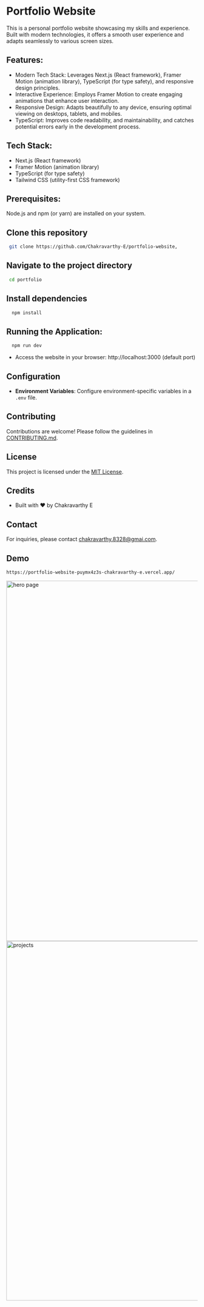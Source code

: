 # Portfolio Website

This is a personal portfolio website showcasing my skills and experience. Built with modern technologies, it offers a smooth user experience and adapts seamlessly to various screen sizes.

## Features:

- Modern Tech Stack: Leverages Next.js (React framework), Framer Motion (animation library), TypeScript (for type safety), and responsive design principles.
- Interactive Experience: Employs Framer Motion to create engaging animations that enhance user interaction.
- Responsive Design: Adapts beautifully to any device, ensuring optimal viewing on desktops, tablets, and mobiles.
- TypeScript: Improves code readability, and maintainability, and catches potential errors early in the development process.

## Tech Stack:
- Next.js (React framework)
- Framer Motion (animation library)
- TypeScript (for type safety)
- Tailwind CSS (utility-first CSS framework)

## Prerequisites:
Node.js and npm (or yarn) are installed on your system.


## Clone this repository
```bash
 git clone https://github.com/Chakravarthy-E/portfolio-website,
```
## Navigate to the project directory

```bash
 cd portfolio
```

## Install dependencies
```bash
  npm install 
```

## Running the Application:
```bash
  npm run dev 
```
- Access the website in your browser: http://localhost:3000 (default port)

## Configuration
- **Environment Variables**: Configure environment-specific variables in a `.env` file.

## Contributing
Contributions are welcome! Please follow the guidelines in [CONTRIBUTING.md](CONTRIBUTING.md).

## License
This project is licensed under the [MIT License](LICENSE).

## Credits
- Built with ❤️ by Chakravarthy E

## Contact
For inquiries, please contact [chakravarthy.8328@gmai.com](mailto:your-email@example.com).

## Demo 
```bash
https://portfolio-website-puymx4z3s-chakravarthy-e.vercel.app/
```

<img width="947" alt="hero page" src="https://github.com/Chakravarthy-E/portfolio-website/assets/120352535/e4c5f2b0-3648-4751-ac93-ba7c333e54ff">
<img width="945" alt="projects" src="https://github.com/Chakravarthy-E/portfolio-website/assets/120352535/f6b79a8e-87fc-4351-b2f5-889a75020b0a">





